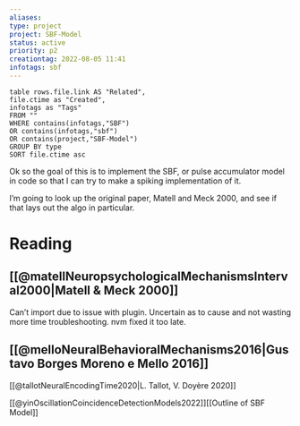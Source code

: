 ```yaml
---
aliases:
type: project
project: SBF-Model
status: active
priority: p2
creationtag: 2022-08-05 11:41
infotags: sbf
---
```


```dataview
table rows.file.link AS "Related",
file.ctime as "Created",
infotags as "Tags"
FROM ""
WHERE contains(infotags,"SBF")
OR contains(infotags,"sbf")
OR contains(project,"SBF-Model")
GROUP BY type
SORT file.ctime asc 
```
Ok so the goal of this is to implement the SBF, or pulse accumulator model in code so that I can try to make a spiking implementation of it.

I’m going to look up the original paper, Matell and Meck 2000, and see if that lays out the algo in particular.

# Reading
## [[@matellNeuropsychologicalMechanismsInterval2000|Matell & Meck 2000]]
Can’t import due to issue with plugin. Uncertain as to cause and not wasting more time troubleshooting. nvm fixed it too late.

## [[@melloNeuralBehavioralMechanisms2016|Gustavo Borges Moreno e Mello 2016]]

[[@tallotNeuralEncodingTime2020|L. Tallot, V. Doyère 2020]]

[[@yinOscillationCoincidenceDetectionModels2022]][[Outline of SBF Model]]
